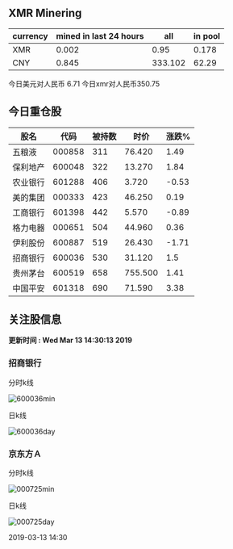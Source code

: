 ## XMR Minering

|currency|mined in last 24 hours|all|in pool|
|---|---|---|---|
|XMR|0.002|0.95|0.178|
|CNY|0.845|333.102|62.29|

今日美元对人民币 6.71	今日xmr对人民币350.75


## 今日重仓股 

|股名|代码|被持数|时价|涨跌%|
|---|---|---|---|---|
|五粮液|000858|311|76.420|1.49|
|保利地产|600048|322|13.270|1.84|
|农业银行|601288|406|3.720|-0.53|
|美的集团|000333|423|46.250|0.19|
|工商银行|601398|442|5.570|-0.89|
|格力电器|000651|504|44.960|0.36|
|伊利股份|600887|519|26.430|-1.71|
|招商银行|600036|530|31.120|1.5|
|贵州茅台|600519|658|755.500|1.41|
|中国平安|601318|690|71.590|3.38|

## 关注股信息
**更新时间 : Wed Mar 13 14:30:13 2019**
### 招商银行 
分时k线

![600036min](http://image.sinajs.cn/newchart/min/n/sh600036.gif)

日k线

![600036day](http://image.sinajs.cn/newchart/daily/n/sh600036.gif)

### 京东方Ａ 
分时k线

![000725min](http://image.sinajs.cn/newchart/min/n/sz000725.gif)

日k线

![000725day](http://image.sinajs.cn/newchart/daily/n/sz000725.gif)

2019-03-13 14:30